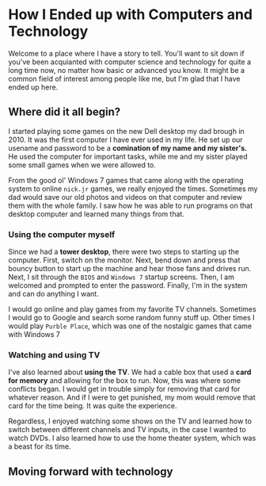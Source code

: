 # How I Ended up with Computers and Technology
Welcome to a place where I have a story to tell. You'll want to sit down if you've been acquianted with computer science and technology for quite a long time now, no matter how basic or advanced you know. It might be a common field of interest among people like me, but I'm glad that I have ended up here.

## Where did it all begin?
I started playing some games on the new Dell desktop my dad brough in 2010. It was the first computer I have ever used in my life. He set up our usename and password to be a **comination of my name and my sister's.** He used the computer for important tasks, while me and my sister played some small games when we were allowed to.

From the good ol' Windows 7 games that came along with the operating system to online `nick.jr` games, we really enjoyed the times. Sometimes my dad would save our old photos and videos on that computer and review them with the whole family. I saw how he was able to run programs on that desktop computer and learned many things from that.

### Using the computer myself
Since we had a **tower desktop**, there were two steps to starting up the computer. First, switch on the monitor. Next, bend down and press that bouncy button to start up the machine and hear those fans and drives run. Next, I sit through the `BIOS` and `Windows 7` startup screens. Then, I am welcomed and prompted to enter the password. Finally, I'm in the system and can do anything I want.

I would go online and play games from my favorite TV channels. Sometimes I would go to Google and search some random funny stuff up. Other times I would play `Purble Place`, which was one of the nostalgic games that came with Windows 7

### Watching and using TV

I've also learned about **using the TV**. We had a cable box that used a **card for memory** and allowing for the box to run. Now, this was where some conflicts began. I would get in trouble simply for removing that card for whatever reason. And if I were to get punished, my mom would remove that card for the time being. It was quite the experience.

Regardless, I enjoyed watching some shows on the TV and learned how to switch between different channels and TV inputs, in the case I wanted to watch DVDs. I also learned how to use the home theater system, which was a beast for its time.

## Moving forward with technology